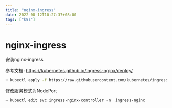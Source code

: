 ```yaml
---
title: "nginx-ingress"
date: 2022-08-12T10:27:37+08:00
tags: ["k8s"]
---
```


# nginx-ingress

安装nginx-ingress

参考文档: https://kubernetes.github.io/ingress-nginx/deploy/

```bash
➜ kubectl apply -f https://raw.githubusercontent.com/kubernetes/ingress-nginx/controller-v1.3.0/deploy/static/provider/cloud/deploy.yaml
```

修改服务模式为NodePort

```
➜ kubectl edit svc ingress-nginx-controller -n  ingress-nginx
```
